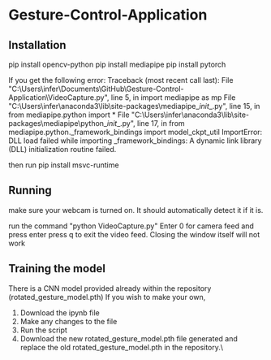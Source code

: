 # Gesture-Control-Application

Installation
----------
pip install opencv-python
pip install mediapipe
pip install pytorch

If you get the following error:
    Traceback (most recent call last):
    File "C:\Users\infer\Documents\GitHub\Gesture-Control-Application\VideoCapture.py", line 5, in <module>
        import mediapipe as mp
    File "C:\Users\infer\anaconda3\lib\site-packages\mediapipe\__init__.py", line 15, in <module>
        from mediapipe.python import *
    File "C:\Users\infer\anaconda3\lib\site-packages\mediapipe\python\__init__.py", line 17, in <module>
        from mediapipe.python._framework_bindings import model_ckpt_util
    ImportError: DLL load failed while importing _framework_bindings: A dynamic link library (DLL) initialization routine failed.

then run pip install msvc-runtime

Running
------------
make sure your webcam is turned on. It should automatically detect it if it is.

run the command "python VideoCapture.py"
Enter 0 for camera feed and press enter
press q to exit the video feed. Closing the window itself will not work

Training the model
------------------
There is a CNN model provided already within the repository (rotated_gesture_model.pth)
If you wish to make your own,
1. Download the ipynb file
2. Make any changes to the file
3. Run the script
4. Download the new rotated_gesture_model.pth file generated and replace the old rotated_gesture_model.pth in the repository.\ 
